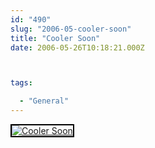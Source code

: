 ```yaml
---
id: "490"
slug: "2006-05-cooler-soon"
title: "Cooler Soon"
date: 2006-05-26T10:18:21.000Z



tags:

  - "General"
---
```

<div class="sqs-html-content">
  <div style="float: left; margin-right: 10px; margin-bottom: 10px;"> <a href="http://www.flickr.com/photos/mclazarus/153611117/" title="Cooler Soon"><img src="http://static.flickr.com/74/153611117_09725c5fe4_m.jpg" alt="Cooler Soon" style="border: solid 2px #000000;" /></a>
</div>
<p><br clear="all" /></p>
</div>

